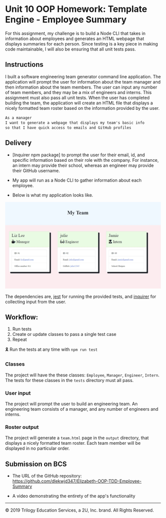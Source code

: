 # Unit 10 OOP Homework: Template Engine - Employee Summary

For this assignment, my challenge is to build a Node CLI that takes in information about employees and generates an HTML webpage that displays summaries for each person. Since testing is a key piece in making code maintainable, I will also be ensuring that all unit tests pass.


## Instructions

I built a software engineering team generator command line application. The application will prompt the user for information about the team manager and then information about the team members. The user can input any number of team members, and they may be a mix of engineers and interns. This assignment must also pass all unit tests. When the user has completed building the team, the application will create an HTML file that displays a nicely formatted team roster based on the information provided by the user.

```
As a manager
I want to generate a webpage that displays my team's basic info
so that I have quick access to emails and GitHub profiles
```

## Delivery

* [Inquirer npm package] to prompt the user for their email, id, and specific information based on their role with the company. For instance, an intern may provide their school, whereas an engineer may provide their GitHub username.

* My app will run as a Node CLI to gather information about each employee.

* Below is what my application looks like.

![Employee Summary 1](Assets\screenshots\DeployedHTML.JPG)


The dependencies are, [jest](https://jestjs.io/) for running the provided tests, and [inquirer](https://www.npmjs.com/package/inquirer) for collecting input from the user.


## Workflow:

1. Run tests
2. Create or update classes to pass a single test case
3. Repeat

🎗 Run the tests at any time with `npm run test`

### Classes
The project will have the these classes: `Employee`, `Manager`, `Engineer`,
`Intern`. The tests for these classes in the `tests` directory must all pass.

### User input

The project will prompt the user to build an engineering team. An engineering
team consists of a manager, and any number of engineers and interns.

### Roster output

The project will generate a `team.html` page in the `output` directory, that displays a nicely formatted team roster. Each team member will be displayed in no particular order.


## Submission on BCS

* The URL of the GitHub repository: https://github.com/dlekwjd347/Elizabeth-OOP-TDD-Employee-Summary

* A video demonstrating the entirety of the app's functionality 

- - -
© 2019 Trilogy Education Services, a 2U, Inc. brand. All Rights Reserved.
